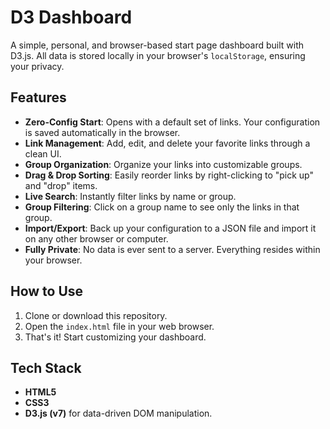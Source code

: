 # D3 Dashboard

A simple, personal, and browser-based start page dashboard built with D3.js. All data is stored locally in your browser's `localStorage`, ensuring your privacy. 

## Features

- **Zero-Config Start**: Opens with a default set of links. Your configuration is saved automatically in the browser.
- **Link Management**: Add, edit, and delete your favorite links through a clean UI.
- **Group Organization**: Organize your links into customizable groups.
- **Drag & Drop Sorting**: Easily reorder links by right-clicking to "pick up" and "drop" items.
- **Live Search**: Instantly filter links by name or group.
- **Group Filtering**: Click on a group name to see only the links in that group.
- **Import/Export**: Back up your configuration to a JSON file and import it on any other browser or computer.
- **Fully Private**: No data is ever sent to a server. Everything resides within your browser.

## How to Use

1. Clone or download this repository.
2. Open the `index.html` file in your web browser.
3. That's it! Start customizing your dashboard.

## Tech Stack

- **HTML5**
- **CSS3**
- **D3.js (v7)** for data-driven DOM manipulation.
